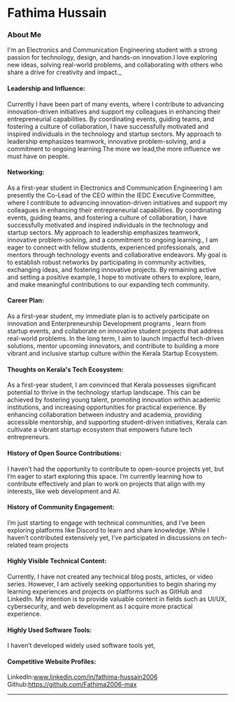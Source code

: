 # Fathima Hussain

### About Me

I'm an Electronics and Communication Engineering student with a strong passion for technology, design, and hands-on innovation.I love exploring new ideas, solving real-world problems, and collaborating with others who share a drive for creativity and impact._

#### Leadership and Influence:

Currently I have been part of many events, where I contribute to advancing innovation-driven initiatives and support my colleagues in enhancing their entrepreneurial capabilities. By coordinating events, guiding teams, and fostering a culture of collaboration, I have successfully motivated and inspired individuals in the technology and startup sectors. My approach to leadership emphasizes teamwork, innovative problem-solving, and a commitment to ongoing learning.The more we lead,the more influence we must have on people.
#### Networking:

As a first-year student in Electronics and Communication Engineering I am presently the Co-Lead of the CEO within the IEDC Executive Committee, where I contribute to advancing innovation-driven initiatives and support my colleagues in enhancing their entrepreneurial capabilities. By coordinating events, guiding teams, and fostering a culture of collaboration, I have successfully motivated and inspired individuals in the technology and startup sectors. My approach to leadership emphasizes teamwork, innovative problem-solving, and a commitment to ongoing learning., I am eager to connect with fellow students, experienced professionals, and mentors through technology events and collaborative endeavors. My goal is to establish robust networks by participating in community activities, exchanging ideas, and fostering innovative projects. By remaining active and setting a positive example, I hope to motivate others to explore, learn, and make meaningful contributions to our expanding tech community.
#### Career Plan:

As a first-year student, my immediate plan is to actively participate on innovation and Enterpreneurship Development programs , learn from startup events, and collaborate on innovative student projects that address real-world problems. In the long term, I aim to launch impactful tech-driven solutions, mentor upcoming innovators, and contribute to building a more vibrant and inclusive startup culture within the Kerala Startup Ecosystem.
#### Thoughts on Kerala's Tech Ecosystem:

As a first-year student, I am convinced that Kerala possesses significant potential to thrive in the technology startup landscape. This can be achieved by fostering young talent, promoting innovation within academic institutions, and increasing opportunities for practical experience. By enhancing collaboration between industry and academia, providing accessible mentorship, and supporting student-driven initiatives, Kerala can cultivate a vibrant startup ecosystem that empowers future tech entrepreneurs.
#### History of Open Source Contributions:

I haven’t had the opportunity to contribute to open-source projects yet, but I’m eager to start exploring this space. I’m currently learning how to contribute effectively and plan to work on projects that align with my interests, like web development and AI.
#### History of Community Engagement:

I’m just starting to engage with technical communities, and I’ve been exploring platforms like Discord to learn and share knowledge. While I haven’t contributed extensively yet, I’ve participated in discussions on tech-related team projects
#### Highly Visible Technical Content:

Currently, I have not created any technical blog posts, articles, or video series. However, I am actively seeking opportunities to begin sharing my learning experiences and projects on platforms such as GitHub and LinkedIn. My intention is to provide valuable content in fields such as UI/UX, cybersecurity, and web development as I acquire more practical experience.

#### Highly Used Software Tools:

I haven’t developed widely used software tools yet,

#### Competitive Website Profiles:

LinkedIn:www.linkedin.com/in/fathima-hussain2006  Github:https://github.com/Fathima2006-max




---
